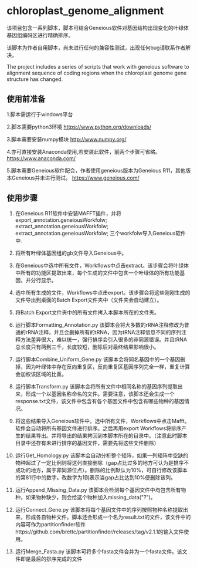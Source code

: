 # chloroplast_genome_alignment
该项目包含一系列脚本，脚本可结合Geneious软件对基因结构出现变化的叶绿体基因组编码区进行精确排序。

该脚本为作者自用脚本，尚未进行任何的兼容性测试，出现任何bug请联系作者解决。

The project includes a series of scripts that work with geneious software to alignment sequence of coding regions when the chloroplast genome gene structure has changed.

## 使用前准备

1.脚本需运行于windows平台

2.脚本需要python3环境
https://www.python.org/downloads/

3.脚本需要安装numpy模块
http://www.numpy.org/

4.亦可直接安装Anaconda使用,若安装此软件，前两个步骤可省略。
https://www.anaconda.com/

5.脚本需要Geneious软件配合，作者使用geneious版本为Geneious R11，其他版本Geneious并未进行测试。
https://www.geneious.com/


## 使用步骤

1. 在Geneious R11软件中安装MAFFT插件，并将export_annotation.geneiousWorkfolw; extract_annotation.geneiousWorkfolw; extract_annotation.geneiousWorkfolw; 三个workfolw导入Geneious软件中.

2. 将所有叶绿体基因组的gb文件导入Geneious中。

3. 在Geneious中选中所有文件，Workflows中点击extract。该步骤会将叶绿体中所有的功能区提取出来，每个生成的文件中包含一个叶绿体的所有功能基因，并分行显示。

4. 选中所有生成的文件，Workflows中点击export。该步骤会将这些刚刚生成的文件导出到桌面的Batch Export文件夹中（文件夹会自动建立）。

5. 将Batch Export文件夹中的所有文件拷入本脚本所在的文件夹。

6. 运行脚本Formatting_Annotation.py 该脚本会将大多数的rRNA注释修改为普通的rRNA注释，并且会删掉所有的tRNA，因为tRNA注释信息不同的序列注释方法差异很大，难以统一，强行排序会引入很多的非同源错误。并且tRNA总长度只有两到三千，长度较短，删除后对最终结果影响很小。

7. 运行脚本Combine_Uniform_Gene.py 该脚本会将同名基因中的一个基因删掉，因为叶绿体中存在反向重复区，反向重复区基因序列完全一样，重复计算会加权该区域的比重。

8. 运行脚本Transform.py 该脚本会将所有文件中相同名称的基因序列提取出来，形成一个以基因名称命名的文件。需要注意，该脚本还会生成一个response.txt文件，该文件中包含有各个基因文件中包含有哪些物种的基因情况。

9. 将这些结果导入Geneious软件中，选中所有文件，Workflows中点击Mafft。软件会自动将所有基因文件进行排序。之后再用export Workflows将排序产生的结果导出。并将导出的结果拷回到本脚本所在的目录中。（注意此时脚本目录中还存有未进行排序的基因文件，需要先将这些文件删除）

10. 运行Get_Homology.py 该脚本会自动分析整个矩阵，如果一列矩阵中空缺的物种超过了一定比例则将这列直接删除（gap占比过多的地方可认为是排序不成功的地方，属于非同源位点）。删除的比例默认为10%，可自行修改该脚本的第81行中的数字。改数字为1则表示当gap占比达到10%便删除该列。

11. 运行Append_Missing_Data.py 该脚本会检测每个基因文件中均包含所有物种，如果物种缺少，则会给这个物种加入missing_data("?")。

12. 运行Connect_Gene.py 该脚本将每个基因文件中的序列按照物种名称提取出来，形成各自物种文件。脚本还会形成一个名为result.txt的文件，该文件中的内容可作为partitionfinder软件https://github.com/brettc/partitionfinder/releases/tag/v2.1.1的输入文件使用。

13. 运行Merge_Fasta.py 该脚本可将多个fasta文件合并为一个fasta文件。该文件即是最后的排序完成的文件
